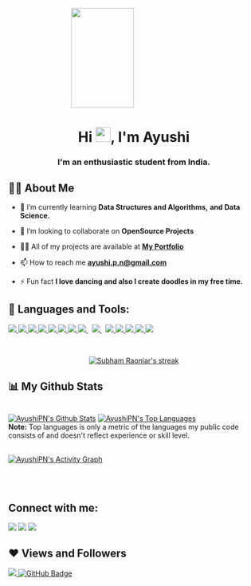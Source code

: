 <style>
.profile { display: block;
  margin-left: auto;
  margin-right: auto;
  width: 50%;}
</style>
<a href="#"><img width="229px" class="profile" src="https://user-images.githubusercontent.com/74812992/155665247-21834e69-960b-436f-8877-1675e73e8aa2.jpg" height="200px"/></a>

<h1 align="center">Hi <img src="https://raw.githubusercontent.com/MartinHeinz/MartinHeinz/master/wave.gif" width="30px">, I'm Ayushi</h1>
<h3 align="center">I'm an enthusiastic student from India.</h3>


## 🙋‍♂️ About Me

- 🌱 I’m currently learning **Data Structures and Algorithms,** **and Data Science.**

- 👯 I’m looking to collaborate on **OpenSource Projects**

- 👨‍💻 All of my projects are available at **[My Portfolio](#)**

- 📫 How to reach me **ayushi.p.n@gmail.com**

- ⚡ Fun fact **I love dancing and also I create doodles in my free time.**

## 🚀 Languages and Tools:

<p align="left"> 
    <a href="https://reactjs.org/" target="_blank"> <img src="https://img.icons8.com/color/48/000000/react-native.png"/> </a>
     <a href="https://developer.mozilla.org/en-US/docs/Web/JavaScript" target="_blank"> <img src="https://img.icons8.com/color/48/000000/javascript.png"/> </a> 
    <a href="https://www.w3.org/html/" target="_blank"> <img src="https://img.icons8.com/color/48/000000/html-5.png"/> </a> 
    <a href="https://www.w3schools.com/css/" target="_blank"> <img src="https://img.icons8.com/color/48/000000/css3.png"/> </a> 
    <a href="https://getbootstrap.com" target="_blank"> <img src="https://img.icons8.com/color/48/000000/bootstrap.png"/> </a> 
    <a href="https://www.cplusplus.com/" target="_blank"> <img src="https://img.icons8.com/color/48/000000/c-plus-plus-logo.png"/> </a> 
    <a href="https://www.python.org" target="_blank"> <img src="https://img.icons8.com/color/48/000000/python.png"/> </a> 
    <a style="padding-right:8px;" href="https://www.djangoproject.com/" target="_blank"> <img src="https://img.icons8.com/ios-filled/50/000000/django.png"/> </a> 
    <a style="padding-right:8px;" href="https://www.mysql.com/" target="_blank"> <img src="https://img.icons8.com/fluent/50/000000/mysql-logo.png"/> </a>
    <a href="https://firebase.google.com/" target="_blank"> <img src="https://img.icons8.com/color/48/000000/firebase.png"/> </a>
    <a href="https://www.figma.com/" target="_blank"> <img src="https://img.icons8.com/color/48/000000/figma.png"/> </a>  
    <a href="https://www.canva.com/" target="_blank"> <img src="https://img.icons8.com/plasticine/48/000000/canva.png"/> </a> 
    <a href="https://www.adobe.com/in/products/xd.html" target="_blank"> <img src="https://img.icons8.com/color/48/000000/adobe-xd--v1.png"/> </a> 
    <a href="https://www.wordpress.com/in/products/xd.html" target="_blank"> <img src="https://img.icons8.com/ios-filled/50/000000/wordpress--v1.png"/> </a> 

    
</p>

<!-- [![React Badge](https://img.shields.io/badge/-React-61DBFB?style=for-the-badge&labelColor=black&logo=react&logoColor=61DBFB)](#)  [![Javascript Badge](https://img.shields.io/badge/-Javascript-F0DB4F?style=for-the-badge&labelColor=black&logo=javascript&logoColor=F0DB4F)](#) [![Typescript Badge](https://img.shields.io/badge/-Typescript-007acc?style=for-the-badge&labelColor=black&logo=typescript&logoColor=007acc)](#) [![Nodejs Badge](https://img.shields.io/badge/-Nodejs-3C873A?style=for-the-badge&labelColor=black&logo=node.js&logoColor=3C873A)](#) [![GraphQL Badge](https://img.shields.io/badge/-GraphQl-e535ab?style=for-the-badge&labelColor=black&logo=node.js&logoColor=e535ab)](#) -->
<br/>

<p align="center">
    <a href="https://github.com/SubhamRaoniar28/github-readme-streak-stats">
        <img title="🔥 Get streak stats for your profile at git.io/streak-stats" alt="Subham Raoniar's streak" src="https://github-readme-streak-stats.herokuapp.com/?user=AyushiPN&theme=black-ice&hide_border=true&stroke=0000&background=060A0CD0"/>
    </a>
</p>

## 📊 My Github Stats

  <br/>
    <a href="https://github.com/AyushiPN/github-readme-stats"><img alt="AyushiPN's Github Stats" src="https://github-readme-stats.vercel.app/api?username=AyushiPN&show_icons=true&count_private=true&theme=react&hide_border=true&bg_color=0D1117" /></a>
  <a href="https://github.com/AyushiPN/github-readme-stats"><img alt="AyushiPN's Top Languages" src="https://github-readme-stats.vercel.app/api/top-langs/?username=AyushiPN&langs_count=8&count_private=true&layout=compact&theme=react&hide_border=true&bg_color=0D1117" /></a>
  <br/>
  <b>Note:</b> Top languages is only a metric of the languages my public code consists of and doesn't reflect experience or skill level.


<br/>
<br/>

<a href="https://github.com/AyushiPN/github-readme-activity-graph"><img alt="AyushiPN's Activity Graph" src="https://activity-graph.herokuapp.com/graph?username=AyushiPN&bg_color=0D1117&color=5BCDEC&line=5BCDEC&point=FFFFFF&hide_border=true" /></a>

<br/>
<br/>

## Connect with me:
<p align="left">

<a href = "https://www.linkedin.com/in/ayushi-nandeshwar-6398a9195/"><img src="https://img.icons8.com/fluent/48/000000/linkedin.png"/></a>
<a href = "https://twitter.com/Ayushi02261655?s=09"><img src="https://img.icons8.com/fluent/48/000000/twitter.png"/></a>
<a href = "https://www.instagram.com/everdancing_soul/"><img src="https://img.icons8.com/fluent/48/000000/instagram-new.png"/></a>


</p>

## ❤ Views and Followers
<a href="https://github.com/Meghna-DAS/github-profile-views-counter">
    <img src="https://komarev.com/ghpvc/?username=AyushiPN">
</a>
<a href="https://github.com/AyushiPN?tab=followers"><img src="https://img.shields.io/github/followers/AyushiPN?label=Followers&style=social" alt="GitHub Badge"></a>
